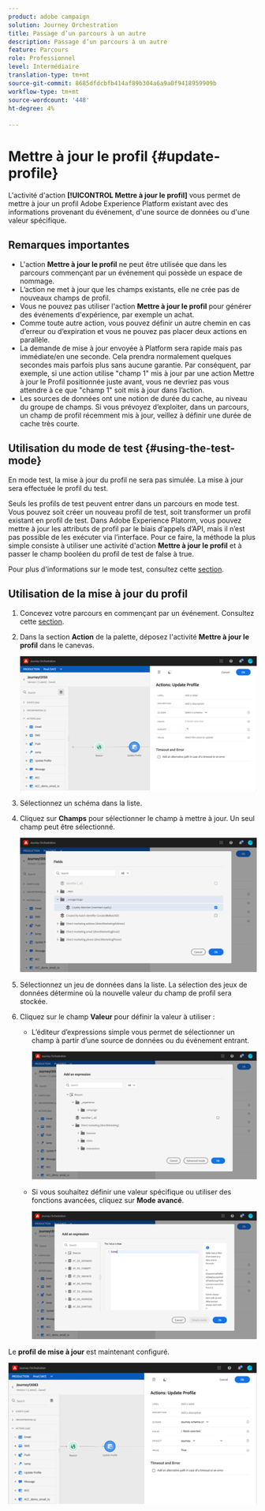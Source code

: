 ```yaml
---
product: adobe campaign
solution: Journey Orchestration
title: Passage d’un parcours à un autre
description: Passage d’un parcours à un autre
feature: Parcours
role: Professionnel
level: Intermédiaire
translation-type: tm+mt
source-git-commit: 8685dfdcbfb414af89b304a6a9a0f9418959909b
workflow-type: tm+mt
source-wordcount: '448'
ht-degree: 4%

---
```



# Mettre à jour le profil {#update-profile}

L&#39;activité d&#39;action **[!UICONTROL Mettre à jour le profil]** vous permet de mettre à jour un profil Adobe Experience Platform existant avec des informations provenant du événement, d&#39;une source de données ou d&#39;une valeur spécifique.

## Remarques importantes        

* L&#39;action **Mettre à jour le profil** ne peut être utilisée que dans les parcours commençant par un événement qui possède un espace de nommage.
* L’action ne met à jour que les champs existants, elle ne crée pas de nouveaux champs de profil.
* Vous ne pouvez pas utiliser l&#39;action **Mettre à jour le profil** pour générer des événements d&#39;expérience, par exemple un achat.
* Comme toute autre action, vous pouvez définir un autre chemin en cas d’erreur ou d’expiration et vous ne pouvez pas placer deux actions en parallèle.
* La demande de mise à jour envoyée à Platform sera rapide mais pas immédiate/en une seconde. Cela prendra normalement quelques secondes mais parfois plus sans aucune garantie. Par conséquent, par exemple, si une action utilise &quot;champ 1&quot; mis à jour par une action Mettre à jour le Profil positionnée juste avant, vous ne devriez pas vous attendre à ce que &quot;champ 1&quot; soit mis à jour dans l’action.
* Les sources de données ont une notion de durée du cache, au niveau du groupe de champs. Si vous prévoyez d’exploiter, dans un parcours, un champ de profil récemment mis à jour, veillez à définir une durée de cache très courte.

## Utilisation du mode de test {#using-the-test-mode}

En mode test, la mise à jour du profil ne sera pas simulée. La mise à jour sera effectuée le profil du test.

Seuls les profils de test peuvent entrer dans un parcours en mode test. Vous pouvez soit créer un nouveau profil de test, soit transformer un profil existant en profil de test. Dans Adobe Experience Platorm, vous pouvez mettre à jour les attributs de profil par le biais d’appels d’API, mais il n’est pas possible de les exécuter via l’interface. Pour ce faire, la méthode la plus simple consiste à utiliser une activité d&#39;action **Mettre à jour le profil** et à passer le champ booléen du profil de test de false à true.

Pour plus d&#39;informations sur le mode test, consultez cette [section](../building-journeys/testing-the-journey.md).

## Utilisation de la mise à jour du profil

1. Concevez votre parcours en commençant par un événement. Consultez cette [section](../building-journeys/journey.md).

1. Dans la section **Action** de la palette, déposez l&#39;activité **Mettre à jour le profil** dans le canevas.

   ![](../assets/profileupdate0.png)

1. Sélectionnez un schéma dans la liste.

1. Cliquez sur **Champs** pour sélectionner le champ à mettre à jour. Un seul champ peut être sélectionné.

   ![](../assets/profileupdate2.png)

1. Sélectionnez un jeu de données dans la liste. La sélection des jeux de données détermine où la nouvelle valeur du champ de profil sera stockée.

1. Cliquez sur le champ **Valeur** pour définir la valeur à utiliser :

   * L’éditeur d’expressions simple vous permet de sélectionner un champ à partir d’une source de données ou du événement entrant.

      ![](../assets/profileupdate4.png)

   * Si vous souhaitez définir une valeur spécifique ou utiliser des fonctions avancées, cliquez sur **Mode avancé**.

      ![](../assets/profileupdate3.png)

Le **profil de mise à jour** est maintenant configuré.

![](../assets/profileupdate1.png)
